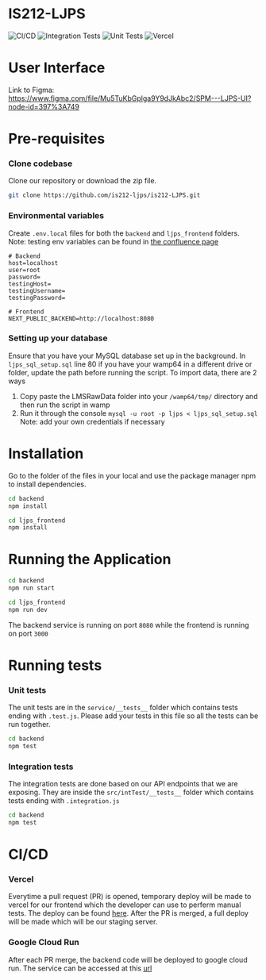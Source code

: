 # IS212-LJPS

![CI/CD](https://github.com/lanceljr/is212-LJPS/actions/workflows/CI_GCP.yml/badge.svg)
![Integration Tests](https://github.com/lanceljr/is212-LJPS/actions/workflows/intTest_merge.yml/badge.svg)
![Unit Tests](https://github.com/lanceljr/is212-LJPS/actions/workflows/unit_test_merge.yml/badge.svg)
![Vercel](https://therealsujitk-vercel-badge.vercel.app/?app=ljps)

# User Interface
Link to Figma: https://www.figma.com/file/Mu5TuKbGplga9Y9dJkAbc2/SPM---LJPS-UI?node-id=397%3A749

# Pre-requisites
### Clone codebase
Clone our repository or download the zip file.

```bash
git clone https://github.com/is212-ljps/is212-LJPS.git
```

### Environmental variables
Create `.env.local` files for both the `backend` and `ljps_frontend` folders. Note: testing env variables can be found in [the confluence page](https://g4t7.atlassian.net/wiki/spaces/IGD/pages/5799984/Tech+How-To) 

```
# Backend
host=localhost
user=root
password=
testingHost=
testingUsername=
testingPassword=

# Frontend 
NEXT_PUBLIC_BACKEND=http://localhost:8080
```
### Setting up your database
Ensure that you have your MySQL database set up in the background. In `ljps_sql_setup.sql` line 80 if you have your wamp64 in a different drive or folder, update the path before running the script. To import data, there are 2 ways
1. Copy paste the LMSRawData folder into your `/wamp64/tmp/` directory and then run the script in wamp
2. Run it through the console `mysql -u root -p ljps < ljps_sql_setup.sql` Note: add your own credentials if necessary

# Installation

Go to the folder of the files in your local and use the package manager npm to install dependencies.

```bash
cd backend
npm install 

cd ljps_frontend
npm install
```

# Running the Application 

```bash
cd backend
npm run start

cd ljps_frontend
npm run dev
```
The backend service is running on port `8080` while the frontend is running on port `3000`
# Running tests 

### Unit tests
The unit tests are in the `service/__tests__` folder which contains tests ending with `.test.js`. Please add your tests in this file so all the tests can be run together.
```bash
cd backend
npm test
```

### Integration tests
The integration tests are done based on our API endpoints that we are exposing. They are inside the `src/intTest/__tests__` folder which contains tests ending with `.integration.js`
```bash
cd backend
npm test
```


# CI/CD

### Vercel
Everytime a pull request (PR) is opened, temporary deploy will be made to vercel for our frontend which the developer can use to perferm manual tests. The deploy can be found [here](https://vercel.com/ljps/ljps). After the PR is merged, a full deploy will be made which will be our staging server.

### Google Cloud Run
After each PR merge, the backend code will be deployed to google cloud run. The service can be accessed at this [url](https://ljps-backend-staging-irfr6eefiq-as.a.run.app)

